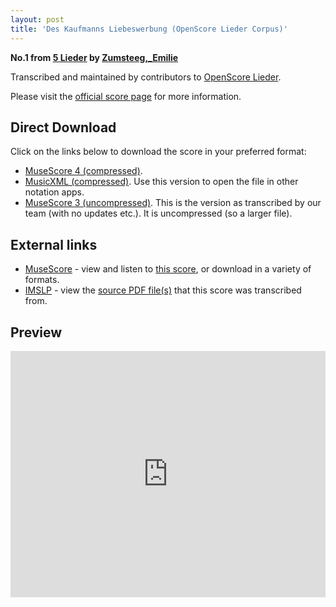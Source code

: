 ```yaml
---
layout: post
title: 'Des Kaufmanns Liebeswerbung (OpenScore Lieder Corpus)'
---
```


__No.1 from [5 Lieder](https://fourscoreandmore.org/openscore/lieder/Zumsteeg,_Emilie/5_Lieder/) by [Zumsteeg,_Emilie](https://fourscoreandmore.org/openscore/lieder/Zumsteeg,_Emilie)__

Transcribed and maintained by contributors to [OpenScore Lieder].

Please visit the [official score page] for more information.

[official score page]: https://musescore.com/openscore-lieder-corpus/scores/6158642
[OpenScore Lieder]: https://musescore.com/openscore-lieder-corpus

## Direct Download

Click on the links below to download the score in your preferred format:
- [MuseScore 4 (compressed)](https://github.com/openscore/lieder/blob/main/scores/Zumsteeg,_Emilie/5_Lieder/1_Des_Kaufmanns_Liebeswerbung/lc6158642.mscz?raw=true).
- [MusicXML (compressed)](https://github.com/openscore/lieder/blob/main/scores/Zumsteeg,_Emilie/5_Lieder/1_Des_Kaufmanns_Liebeswerbung/lc6158642.mxl?raw=true). Use this version to open the file in other notation apps.
- [MuseScore 3 (uncompressed)](https://github.com/openscore/lieder/blob/main/scores/Zumsteeg,_Emilie/5_Lieder/1_Des_Kaufmanns_Liebeswerbung/lc6158642.mscx?raw=true). This is the version as transcribed by our team (with no updates etc.). It is uncompressed (so a larger file).

## External links

- [MuseScore] - view and listen to [this score][MuseScore], or download in a variety of formats.
- [IMSLP] - view the [source PDF file(s)][IMSLP] that this score was transcribed from.

[MuseScore]: https://musescore.com/score/6158642
[IMSLP]: https://imslp.org/wiki/Special:ReverseLookup/192839

## Preview

<iframe width="100%" height="394" src="https://musescore.com/openscore-lieder-corpus/scores/6158642/embed" frameborder="0" allowfullscreen allow="autoplay; fullscreen"></iframe>
